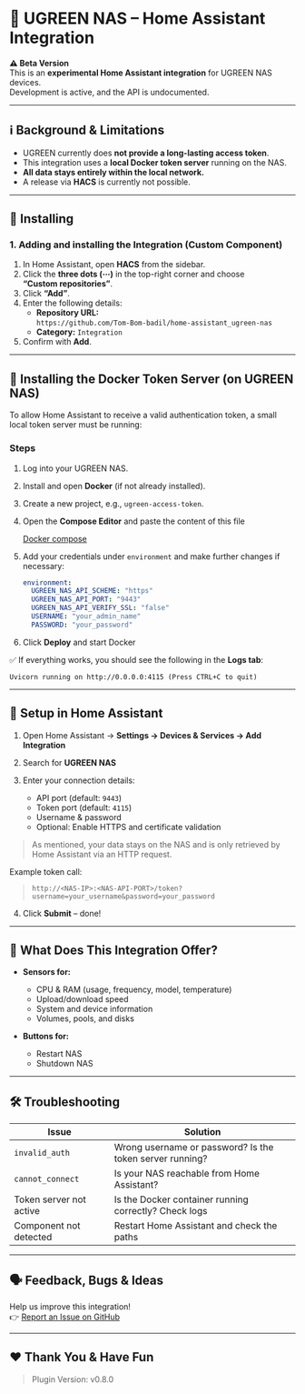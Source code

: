 
# 🧩 UGREEN NAS – Home Assistant Integration

**⚠️ Beta Version**  
This is an **experimental Home Assistant integration** for UGREEN NAS devices.  
Development is active, and the API is undocumented.

---

## ℹ️ Background & Limitations

- UGREEN currently does **not provide a long-lasting access token**.
- This integration uses a **local Docker token server** running on the NAS.
- **All data stays entirely within the local network.**
- A release via **HACS** is currently not possible.

---

## 🔧 Installing

### 1. Adding and installing the Integration (Custom Component)

1. In Home Assistant, open **HACS** from the sidebar.
2. Click the **three dots (⋯)** in the top-right corner and choose  
   **“Custom repositories”**.
3. Click **“Add”**.
4. Enter the following details:
   - **Repository URL:**  
     `https://github.com/Tom-Bom-badil/home-assistant_ugreen-nas`
   - **Category:** `Integration`
5. Confirm with **Add**.

---

## 🐳 Installing the Docker Token Server (on UGREEN NAS)

To allow Home Assistant to receive a valid authentication token, a small local token server must be running:

### Steps

1. Log into your UGREEN NAS.

2. Install and open **Docker** (if not already installed).

3. Create a new project, e.g., `ugreen-access-token`.

4. Open the **Compose Editor** and paste the content of this file  

   [Docker compose](https://github.com/Tom-Bom-badil/home-assistant_ugreen-nas/blob/main/addons/docker-compose.yaml)

5. Add your credentials under `environment` and make further changes if necessary:

   ```yaml
   environment:
     UGREEN_NAS_API_SCHEME: "https"
     UGREEN_NAS_API_PORT: "9443"
     UGREEN_NAS_API_VERIFY_SSL: "false"
     USERNAME: "your_admin_name"
     PASSWORD: "your_password"
   ```

6. Click **Deploy** and start Docker

✅ If everything works, you should see the following in the **Logs tab**:

```
Uvicorn running on http://0.0.0.0:4115 (Press CTRL+C to quit)
```

---

## 🔗 Setup in Home Assistant

1. Open Home Assistant → **Settings → Devices & Services → Add Integration**

2. Search for **UGREEN NAS**

3. Enter your connection details:
   - API port (default: `9443`)
   - Token port (default: `4115`)
   - Username & password
   - Optional: Enable HTTPS and certificate validation

> As mentioned, your data stays on the NAS and is only retrieved by Home Assistant via an HTTP request.

 Example token call:  
> `http://<NAS-IP>:<NAS-API-PORT>/token?username=your_username&password=your_password`

4. Click **Submit** – done!

---

## 🧠 What Does This Integration Offer?

- **Sensors for:**
  - CPU & RAM (usage, frequency, model, temperature)
  - Upload/download speed
  - System and device information
  - Volumes, pools, and disks

- **Buttons for:**
  - Restart NAS
  - Shutdown NAS

---

## 🛠️ Troubleshooting

| Issue                   | Solution                                                              |
|-------------------------|-----------------------------------------------------------------------|
| `invalid_auth`          | Wrong username or password? Is the token server running?              |
| `cannot_connect`        | Is your NAS reachable from Home Assistant?                            |
| Token server not active | Is the Docker container running correctly? Check logs                 |
| Component not detected  | Restart Home Assistant and check the paths                            |

---

## 🗣️ Feedback, Bugs & Ideas

Help us improve this integration!  
👉 [Report an Issue on GitHub](https://github.com/Tom-Bom-badil/home-assistant_ugreen-nas/issues)

---

## ❤️ Thank You & Have Fun

> Plugin Version: v0.8.0
